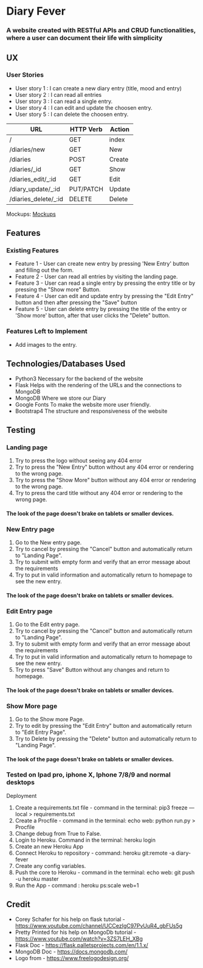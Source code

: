 
# Diary Fever

### A website created with RESTful APIs and CRUD functionalities, where a user can document their life with simplicity




## UX

### User Stories

* User story 1 : I can create a new diary entry (title, mood and entry)
* User story 2 : I can read all entries 
* User story 3 : I can read a single entry.
* User story 4 : I can edit and update the choosen entry.
* User story 5 : I can delete the choosen entry.

URL | HTTP Verb | Action |
------------ | ------------- | ------ |
/ | GET | index |
/diaries/new | GET | New |
/diaries | POST | Create |
/diaries/_id | GET | Show |
/diaries_edit/_:id | GET | Edit |
/diary_update/_:id | PUT/PATCH | Update |
/diaries_delete/_:id | DELETE | Delete |

Mockups:
[Mockups](/mockups/diaryMockups.pdf)



## Features


### Existing Features

* Feature 1 - User can create new entry by pressing 'New Entry' button and filling out the form.
* Feature 2 - User can read all entries by visiting the landing page.
* Feature 3 - User can read a single entry by pressing the entry title or by pressing the "Show more" Button.
* Feature 4 - User can edit and update entry by pressing the "Edit Entry" button and then after pressing the "Save" button 
* Feature 5 - User can delete entry by pressing the title of the entry or 'Show more' button, after that user clicks the "Delete" button.


### Features Left to Implement
* Add images to the entry.



## Technologies/Databases Used

* Python3
Necessary for the backend of the website
 * Flask
 Helps with the rendering of the URLs and the connections to MongoDB
* MongoDB
Where we store our Diary 
* Google Fonts
To make the website more user friendly.
* Bootstrap4
The structure and responsiveness of the website

## Testing

### Landing page

1. Try to press the logo without seeing any 404 error
1. Try to press the "New Entry" button without any 404 error or rendering to the wrong page.
1. Try to press the "Show More" button without any 404 error or rendering to the wrong page.
1. Try to press the card title without any 404 error or rendering to the wrong page.

#### The look of the page doesn't brake on tablets or smaller devices.

### New Entry page

1. Go to the New entry page.
1. Try to cancel by pressing the "Cancel" button and automatically return to "Landing Page".
1. Try to submit with empty form and verify that an error message about the requirements
1. Try to put in valid information and automatically return to homepage to see the new entry.

#### The look of the page doesn't brake on tablets or smaller devices.

### Edit Entry page

1. Go to the Edit entry page.
1. Try to cancel by pressing the "Cancel" button and automatically return to "Landing Page".
1. Try to submit with empty form and verify that an error message about the requirements
1. Try to put in valid information and automatically return to homepage to see the new entry.
1. Try to press "Save" Button without any changes and return to homepage.

#### The look of the page doesn't brake on tablets or smaller devices.

### Show More page

1. Go to the Show more Page.
1. Try to edit by pressing the "Edit Entry" button and automatically return to "Edit Entry Page".
1. Try to Delete by pressing the "Delete" button and automatically return to "Landing Page".

#### The look of the page doesn't brake on tablets or smaller devices.

### Tested on Ipad pro, iphone X, Iphone 7/8/9 and normal desktops

Deployment

1. Create a requirements.txt file - command in the terminal: pip3 freeze — local > requirements.txt
1. Create a Procfile - command in the terminal: echo web: python run.py > Procfile
1. Change debug from True to False.
1. Login to Heroku. Command in the terminal: heroku login 
1. Create an new Heroku App
1. Connect Heroku to repository - command: heroku git:remote -a diary-fever
1. Create any config variables.
1. Push the core to Heroku - command in the terminal: echo web: git push -u heroku master
1. Run the App - command : heroku ps:scale web=1 


## Credit

* Corey Schafer for his help on flask tutorial - https://www.youtube.com/channel/UCCezIgC97PvUuR4_gbFUs5g 
* Pretty Printed for his help on MongoDb tutorial - https://www.youtube.com/watch?v=3ZS7LEH_XBg
* Flask Doc - https://flask.palletsprojects.com/en/1.1.x/
* MongoDB Doc - https://docs.mongodb.com/
* Logo from - https://www.freelogodesign.org/